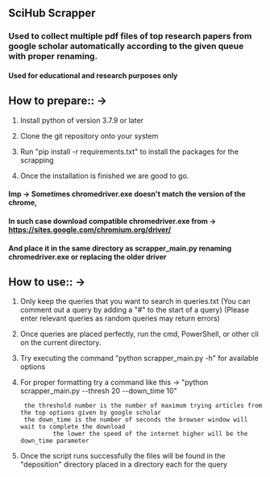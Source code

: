 ## SciHub Scrapper
### Used to collect multiple pdf files of top research papers from google scholar automatically according to the given queue with proper renaming. 

#### Used for educational and research purposes only 



## How to prepare:: ->

1. Install python of version 3.7.9 or later

2. Clone the git repository onto your system

3. Run "pip install -r requirements.txt" to install the packages for the scrapping

4. Once the installation is finished we are good to go.

#### Imp -> Sometimes chromedriver.exe doesn't match the version of the chrome,
####        In such case download compatible chromedriver.exe from -> https://sites.google.com/chromium.org/driver/ 
####        And place it in the same directory as scrapper_main.py renaming chromedriver.exe or replacing the older driver

## How to use:: ->

1. Only keep the queries that you want to search in queries.txt (You can comment out a query by adding a "#" to the start of a query)
   (Please enter relevant queries as random queries may return errors)

2. Once queries are placed perfectly, run the cmd, PowerShell, or other cli on the current directory.

3. Try executing the command "python scrapper_main.py -h" for available options

4. For proper formatting try a command like this -> "python scrapper_main.py --thresh 20 --down_time 10" 

		the threshold number is the number of maximum trying articles from the top options given by google scholar
		the down_time is the number of seconds the browser window will wait to complete the download
				the lower the speed of the internet higher will be the down_time parameter

5. Once the script runs successfully the files will be found in the "deposition" directory placed in a directory each for the query
